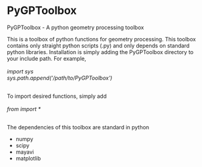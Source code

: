 # PyGPToolbox
PyGPToolbox - A python geometry processing toolbox

This is a toolbox of python functions for geometry processing. This toolbox contains only straight python scripts (.py) and only depends on standard python libraries. Installation is simply adding the PyGPToolbox directory to your include path. For example,<br /><br />
_import sys_ <br />
_sys.path.append('/path/to/PyGPToolbox')_<br /><br />

To import desired functions, simply add <br /><br />
_from <functionName> import *_<br /><br />

The dependencies of this toolbox are standard in python <br />
- numpy<br />
- scipy<br />
- mayavi<br />
- matplotlib<br />



